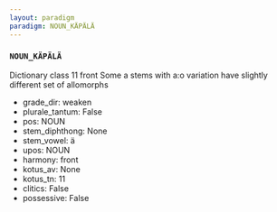 ```yaml
---
layout: paradigm
paradigm: NOUN_KÄPÄLÄ
---
```

### ` NOUN_KÄPÄLÄ `

Dictionary class 11 front Some a stems with a:o variation have slightly different set of allomorphs
* grade_dir: weaken
* plurale_tantum: False
* pos: NOUN
* stem_diphthong: None
* stem_vowel: ä
* upos: NOUN
* harmony: front
* kotus_av: None
* kotus_tn: 11
* clitics: False
* possessive: False

